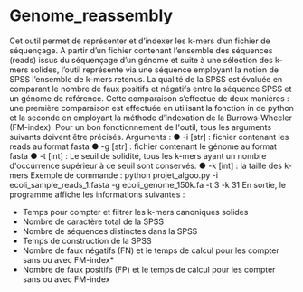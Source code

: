 # Genome_reassembly


Cet outil permet de représenter et d’indexer les k-mers d’un fichier de séquençage. A partir
d’un fichier contenant l’ensemble des séquences (reads) issus du séquençage d’un génome et
suite à une sélection des k-mers solides, l’outil représente via une séquence employant la
notion de SPSS l’ensemble de k-mers retenus. La qualité de la SPSS est évaluée en comparant
le nombre de faux positifs et négatifs entre la séquence SPSS et un génome de référence.
Cette comparaison s’effectue de deux manières : une première comparaison est effectuée en
utilisant la fonction in de python et la seconde en employant la méthode d’indexation de la
Burrows-Wheeler (FM-index).
Pour un bon fonctionnement de l'outil, tous les arguments suivants doivent être précisés.
Arguments :
● -i [str] : fichier contenant les reads au format fasta
● -g [str] : fichier contenant le génome au format fasta
● -t [int] : Le seuil de solidité, tous les k-mers ayant un nombre d'occurrence supérieur à ce
seuil sont conservés.
● -k [int] : la taille des k-mers
Exemple de commande :
python projet_algoo.py -i ecoli_sample_reads_1.fasta -g ecoli_genome_150k.fa -t 3 -k 31
En sortie, le programme affiche les informations suivantes :
- Temps pour compter et filtrer les k-mers canoniques solides
- Nombre de caractère total de la SPSS
- Nombre de séquences distinctes dans la SPSS
- Temps de construction de la SPSS
- Nombre de faux négatifs (FN) et le temps de calcul pour les compter sans ou avec
FM-index*
- Nombre de faux positifs (FP) et le temps de calcul pour les compter sans ou avec
FM-index
